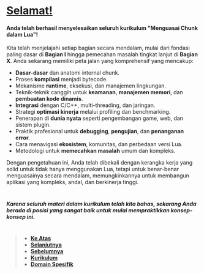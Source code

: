 # **[Selamat!][0]**

#### Anda telah berhasil menyelesaikan seluruh kurikulum "Menguasai Chunk dalam Lua"!

Kita telah menjelajahi setiap bagian secara mendalam, mulai dari fondasi paling dasar di **Bagian I** hingga pemecahan masalah tingkat lanjut di **Bagian X**. Anda sekarang memiliki peta jalan yang komprehensif yang mencakup:

- **Dasar-dasar** dan anatomi internal chunk.
- Proses **kompilasi** menjadi bytecode.
- Mekanisme **runtime**, eksekusi, dan manajemen lingkungan.
- Teknik-teknik canggih untuk **keamanan**, **manajemen memori**, dan **pembuatan kode dinamis**.
- **Integrasi** dengan C/C++, multi-threading, dan jaringan.
- Strategi **optimasi kinerja** melalui profiling dan benchmarking.
- Penerapan di **dunia nyata** seperti pengembangan game, web, dan sistem plugin.
- Praktik profesional untuk **debugging**, **pengujian**, dan **penanganan error**.
- Cara menavigasi **ekosistem**, komunitas, dan perbedaan versi Lua.
- Metodologi untuk **memecahkan masalah** umum dan kompleks.

Dengan pengetahuan ini, Anda telah dibekali dengan kerangka kerja yang solid untuk tidak hanya menggunakan Lua, tetapi untuk benar-benar menguasainya secara mendalam, memungkinkannya untuk membangun aplikasi yang kompleks, andal, dan berkinerja tinggi.

#

##### Karena seluruh materi dalam kurikulum telah kita bahas, sekarang Anda berada di posisi yang sangat baik untuk mulai mempraktikkan konsep-konsep ini.

#

> - **[Ke Atas](#)**
> - **[Selanjutnya][selanjutnya]**
> - **[Sebelumnya][sebelumnya]**
> - **[Kurikulum][kurikulum]**
> - **[Domain Spesifik][domain]**

[domain]: ../../../../../../README.md
[kurikulum]: ../../../../README.md
[sebelumnya]: ../bagian-9/README.md
[selanjutnya]: ../bagian-11/README.md

<!----------------------------------------------------->

[0]: ../README.md
[1]: ../
[2]: ../
[3]: ../
[4]: ../
[5]: ../
[6]: ../
[7]: ../
[8]: ../
[9]: ../
[10]: ../
[11]: ../
[12]: ../
[13]: ../
[14]: ../
[15]: ../
[16]: ../
[17]: ../
[18]: ../
